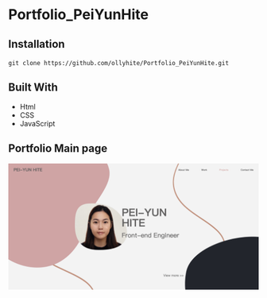 # Portfolio_PeiYunHite

## Installation

```
git clone https://github.com/ollyhite/Portfolio_PeiYunHite.git
```

## Built With

- Html
- CSS
- JavaScript

## Portfolio Main page

![Portfolio_wireframe](./assets/images/Pei-Yun%20Hite%20-%20portfolio%20pahe%20screenshot.png)

<!-- ## Portfolio Wireframe

![Portfolio_wireframe](./assets/images/portfolio_wireframe.png) -->
